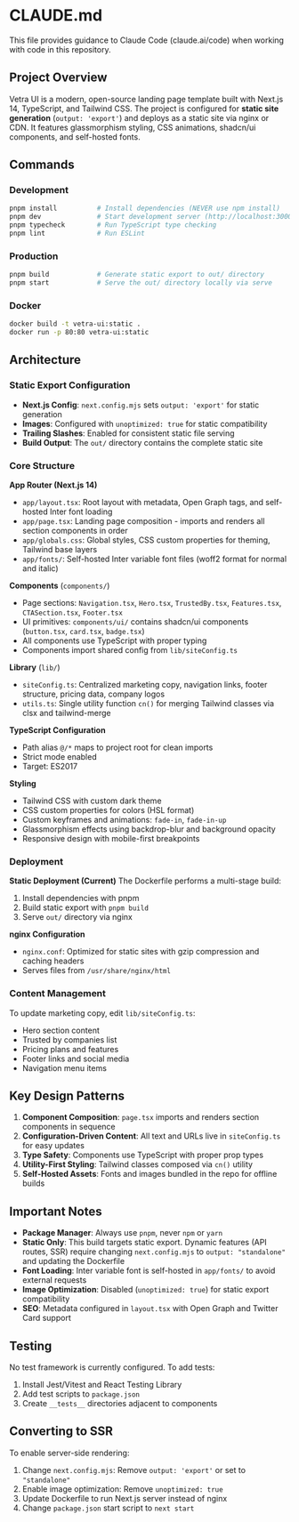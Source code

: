 # CLAUDE.md

This file provides guidance to Claude Code (claude.ai/code) when working with code in this repository.

## Project Overview

Vetra UI is a modern, open-source landing page template built with Next.js 14, TypeScript, and Tailwind CSS. The project is configured for **static site generation** (`output: 'export'`) and deploys as a static site via nginx or CDN. It features glassmorphism styling, CSS animations, shadcn/ui components, and self-hosted fonts.

## Commands

### Development
```bash
pnpm install          # Install dependencies (NEVER use npm install)
pnpm dev              # Start development server (http://localhost:3000)
pnpm typecheck        # Run TypeScript type checking
pnpm lint             # Run ESLint
```

### Production
```bash
pnpm build            # Generate static export to out/ directory
pnpm start            # Serve the out/ directory locally via serve
```

### Docker
```bash
docker build -t vetra-ui:static .
docker run -p 80:80 vetra-ui:static
```

## Architecture

### Static Export Configuration
- **Next.js Config**: `next.config.mjs` sets `output: 'export'` for static generation
- **Images**: Configured with `unoptimized: true` for static compatibility
- **Trailing Slashes**: Enabled for consistent static file serving
- **Build Output**: The `out/` directory contains the complete static site

### Core Structure

**App Router (Next.js 14)**
- `app/layout.tsx`: Root layout with metadata, Open Graph tags, and self-hosted Inter font loading
- `app/page.tsx`: Landing page composition - imports and renders all section components in order
- `app/globals.css`: Global styles, CSS custom properties for theming, Tailwind base layers
- `app/fonts/`: Self-hosted Inter variable font files (woff2 format for normal and italic)

**Components** (`components/`)
- Page sections: `Navigation.tsx`, `Hero.tsx`, `TrustedBy.tsx`, `Features.tsx`, `CTASection.tsx`, `Footer.tsx`
- UI primitives: `components/ui/` contains shadcn/ui components (`button.tsx`, `card.tsx`, `badge.tsx`)
- All components use TypeScript with proper typing
- Components import shared config from `lib/siteConfig.ts`

**Library** (`lib/`)
- `siteConfig.ts`: Centralized marketing copy, navigation links, footer structure, pricing data, company logos
- `utils.ts`: Single utility function `cn()` for merging Tailwind classes via clsx and tailwind-merge

**TypeScript Configuration**
- Path alias `@/*` maps to project root for clean imports
- Strict mode enabled
- Target: ES2017

**Styling**
- Tailwind CSS with custom dark theme
- CSS custom properties for colors (HSL format)
- Custom keyframes and animations: `fade-in`, `fade-in-up`
- Glassmorphism effects using backdrop-blur and background opacity
- Responsive design with mobile-first breakpoints

### Deployment

**Static Deployment (Current)**
The Dockerfile performs a multi-stage build:
1. Install dependencies with pnpm
2. Build static export with `pnpm build`
3. Serve `out/` directory via nginx

**nginx Configuration**
- `nginx.conf`: Optimized for static sites with gzip compression and caching headers
- Serves files from `/usr/share/nginx/html`

### Content Management

To update marketing copy, edit `lib/siteConfig.ts`:
- Hero section content
- Trusted by companies list
- Pricing plans and features
- Footer links and social media
- Navigation menu items

## Key Design Patterns

1. **Component Composition**: `page.tsx` imports and renders section components in sequence
2. **Configuration-Driven Content**: All text and URLs live in `siteConfig.ts` for easy updates
3. **Type Safety**: Components use TypeScript with proper prop types
4. **Utility-First Styling**: Tailwind classes composed via `cn()` utility
5. **Self-Hosted Assets**: Fonts and images bundled in the repo for offline builds

## Important Notes

- **Package Manager**: Always use `pnpm`, never `npm` or `yarn`
- **Static Only**: This build targets static export. Dynamic features (API routes, SSR) require changing `next.config.mjs` to `output: "standalone"` and updating the Dockerfile
- **Font Loading**: Inter variable font is self-hosted in `app/fonts/` to avoid external requests
- **Image Optimization**: Disabled (`unoptimized: true`) for static export compatibility
- **SEO**: Metadata configured in `layout.tsx` with Open Graph and Twitter Card support

## Testing

No test framework is currently configured. To add tests:
1. Install Jest/Vitest and React Testing Library
2. Add test scripts to `package.json`
3. Create `__tests__` directories adjacent to components

## Converting to SSR

To enable server-side rendering:
1. Change `next.config.mjs`: Remove `output: 'export'` or set to `"standalone"`
2. Enable image optimization: Remove `unoptimized: true`
3. Update Dockerfile to run Next.js server instead of nginx
4. Change `package.json` start script to `next start`
